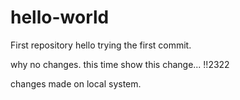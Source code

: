 # hello-world
First repository
hello trying the first commit.


why no changes. this time show this change... !!2322

changes made on local system.

